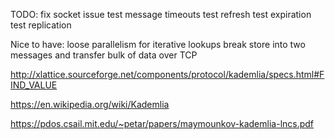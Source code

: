 TODO:
    fix socket issue
    test message timeouts
    test refresh
    test expiration
    test replication

Nice to have:
    loose parallelism for iterative lookups
    break store into two messages and transfer bulk of data over TCP

http://xlattice.sourceforge.net/components/protocol/kademlia/specs.html#FIND_VALUE

https://en.wikipedia.org/wiki/Kademlia

https://pdos.csail.mit.edu/~petar/papers/maymounkov-kademlia-lncs.pdf
